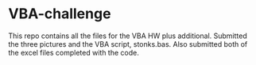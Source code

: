 # VBA-challenge


This repo contains all the files for the VBA HW plus additional.
Submitted the three pictures and the VBA script, stonks.bas.
Also submitted both of the excel files completed with the code.